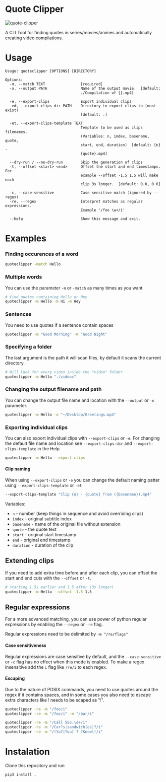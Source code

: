 # Quote Clipper

![quote-clipper](https://user-images.githubusercontent.com/3372598/175794893-c98b9be2-4f8b-4969-88a4-dd43b2af97d9.jpg)

A CLI Tool for finding quotes in series/movies/animes and automatically creating video compilations.

# Usage
```
Usage: quoteclipper [OPTIONS] [DIRECTORY]

Options:
  -m, --match TEXT                [required]
  -o, --output PATH               Name of the output movie.  [default:
                                  ./Compilation of {}.mp4]

  -e, --export-clips              Export individual clips
  -ed, --export-clips-dir PATH    Directory to export clips to (must exist)
                                  [default: .]

  -et, --export-clips-template TEXT
                                  Template to be used as clips filenames.
                                  (Variables: n, index, basename, quote,
                                  start, end, duration)  [default: {n} -
                                  {quote}.mp4]

  --dry-run / --no-dry-run        Skip the generation of clips
  -t, --offset <start> <end>      Offset the start and end timestamps. For
                                  example --offset -1.5 1.5 will make each
                                  clip 3s longer.  [default: 0.0, 0.0]

  -c, --case-sensitive            Case sensitive match (ignored by --regex)
  -re, --regex                    Interpret matches as regular expressions.
                                  Example '/foo \w+/i'

  --help                          Show this message and exit.
```
# Examples

### Finding occurences of a word
```sh
quoteclipper -match Hello
```

### Multiple words
You can use the parameter `-m` or `-match` as many times as you want
```sh
# find quotes containing Hello or Hey
quoteclipper -m Hello -m Hi -m Hey
```

### Sentences
You need to use quotes if a sentence contain spaces
```sh
quoteclipper -m "Good Morning" -m "Good Night"
```

### Specifying a folder
The last argument is the path it will scan files, by default it scans the current directory.
```sh
# Will look for every video inside the "video" folder
quoteclipper -m Hello "./videos"
```

### Changing the output filename and path
You can change the output file name and location with the `--output` or `-o` parameter.
```sh
quoteclipper -m Hello -o "~/Desktop/Greetings.mp4"
```

### Exporting individual clips
You can also export individual clips with `--export-clips` or `-e`.
For changing the default file name and location see `--export-clips-dir` and `--export-clips-template` in the Help
```sh
quoteclipper -m Hello --export-clips
```
#### Clip naming
When using `--export-clips` or `-e` you can change the default naming patter using `--export-clips-template` or `-et`
```sh
--export-clips-template "Clip {n} - {quote} from ({basename}).mp4"
```
Variables:
 - `n` - number (keep things in sequence and avoid overriding clips)
 - `index` - original subtitle index
 - `basename` - name of the original file without extension
 - `quote` - the quote text
 - `start` - original start timestamp
 - `end` - original end timestamp
 - `duration` - duration of the clip


## Extending clips
If you need to add extra time before and after each clip, you can offset the start and end cuts with the `--offset` or `-t`.
```sh
# starting 1.5s earlier and 1.5 after (3s longer)
quoteclipper -m Hello --offset -1.5 1.5
 ```


## Regular expressions
For a more advanced matching, you can use power of python regular expressions by enabling the `--regex` or `-re` flag.

Regular expressions need to be delimited by `-m "/re/flags"`

#### Case sensitiveness
Regular expressions are case sensitive by default, and the `--case-sensitive` or `-c` flag has no effect when this mode is enabled.
To make a regex insensitive add the `i` flag like `/re/i` to each regex.

#### Escaping
Due to the nature of POSIX commands, you need to use quotes around the regex if it contains spaces, and in some cases you also need to escape extra characters like ! needs to be scaped as "\!". 

```sh
quoteclipper -re -m "/foo/i"
quoteclipper -re -m "/foo/i" -m "/bar/i" 

quoteclipper -re -m "/Call 555.\d+/i" 
quoteclipper -re -m "/Car?s|sandwich(es)?/i"
quoteclipper -re -m "/(Ya?|You)'? ?Know\!/i"
```
# Instalation

Clone this repository and run
```sh
pip3 install .
```



